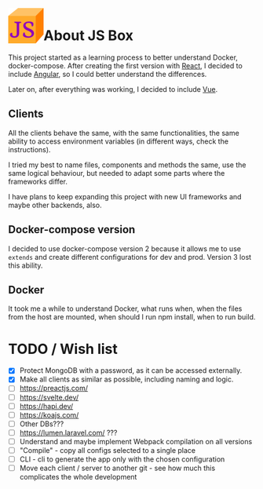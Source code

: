 <img src="./client-react/public/favicon/favicon-72.png" alt="JS Box logo" style="float: left;"/>

# About JS Box

This project started as a learning process to better understand Docker, docker-compose. After creating the first version with [React](https://reactjs.org/), I decided to include [Angular](https://angular.io/), so I could better understand the differences.

Later on, after everything was working, I decided to include [Vue](https://vuejs.org/).

## Clients

All the clients behave the same, with the same functionalities, the same ability to access environment variables (in different ways, check the instructions).

I tried my best to name files, components and methods the same, use the same logical behaviour, but needed to adapt some parts where the frameworks differ.

I have plans to keep expanding this project with new UI frameworks and maybe other backends, also.

## Docker-compose version

I decided to use docker-compose version 2 because it allows me to use `extends` and create different configurations for dev and prod. Version 3 lost this ability.

<a name="docker"></a>

## Docker

It took me a while to understand Docker, what runs when, when the files from the host are mounted, when should I run npm install, when to run build.

# TODO / Wish list

- [x] Protect MongoDB with a password, as it can be accessed externally.
- [x] Make all clients as similar as possible, including naming and logic.
- [ ] https://preactjs.com/
- [ ] https://svelte.dev/
- [ ] https://hapi.dev/
- [ ] https://koajs.com/
- [ ] Other DBs???
- [ ] https://lumen.laravel.com/ ???
- [ ] Understand and maybe implement Webpack compilation on all versions
- [ ] "Compile" - copy all configs selected to a single place
- [ ] CLI - cli to generate the app only with the chosen configuration
- [ ] Move each client / server to another git - see how much this complicates the whole development
